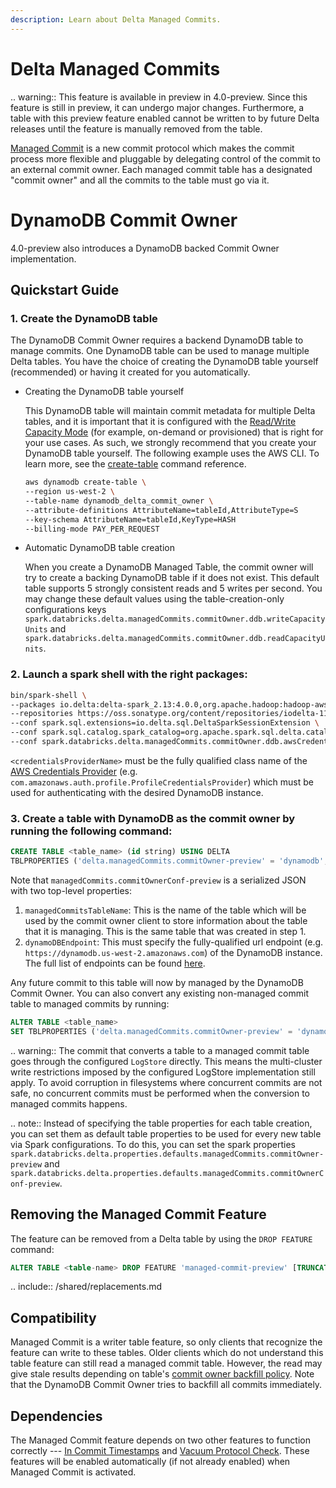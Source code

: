 ```yaml
---
description: Learn about Delta Managed Commits.
---
```


# Delta Managed Commits

.. warning:: This feature is available in preview in <Delta> 4.0-preview. Since this feature is still in preview, it can undergo major changes. Furthermore, a table with this preview feature enabled cannot be written to by future Delta releases until the feature is manually removed from the table.

[Managed Commit](https://github.com/delta-io/delta/issues/2598) is a new commit protocol which makes the commit process more flexible and pluggable by delegating control of the commit to an external commit owner. Each managed commit table has a designated "commit owner" and all the commits to the table must go via it.


# DynamoDB Commit Owner

<Delta> 4.0-preview also introduces a DynamoDB backed Commit Owner implementation.

## Quickstart Guide

### 1. Create the DynamoDB table
The DynamoDB Commit Owner requires a backend DynamoDB table to manage commits. One DynamoDB table can be used to manage multiple Delta tables. You have the choice of creating the DynamoDB table yourself (recommended) or having it created for you automatically.

- Creating the DynamoDB table yourself

    This DynamoDB table will maintain commit metadata for multiple Delta tables, and it is important that it is configured with the [Read/Write Capacity Mode](https://docs.aws.amazon.com/amazondynamodb/latest/developerguide/HowItWorks.ReadWriteCapacityMode.html) (for example, on-demand or provisioned) that is right for your use cases. As such, we strongly recommend that you create your DynamoDB table yourself. The following example uses the AWS CLI. To learn more, see the [create-table](https://docs.aws.amazon.com/cli/latest/reference/dynamodb/create-table.html) command reference.

    ```bash
    aws dynamodb create-table \
    --region us-west-2 \
    --table-name dynamodb_delta_commit_owner \
    --attribute-definitions AttributeName=tableId,AttributeType=S
    --key-schema AttributeName=tableId,KeyType=HASH
    --billing-mode PAY_PER_REQUEST
    ```

- Automatic DynamoDB table creation

    When you create a DynamoDB Managed Table, the commit owner will try to create a backing DynamoDB table if it does not exist. This default table supports 5 strongly consistent reads and 5 writes per second. You may change these default values using the table-creation-only configurations keys `spark.databricks.delta.managedCommits.commitOwner.ddb.writeCapacityUnits` and `spark.databricks.delta.managedCommits.commitOwner.ddb.readCapacityUnits`.

### 2. Launch a spark shell with the right packages:

```bash
bin/spark-shell \
--packages io.delta:delta-spark_2.13:4.0.0,org.apache.hadoop:hadoop-aws:3.3.4 \
--repositories https://oss.sonatype.org/content/repositories/iodelta-1147 \
--conf spark.sql.extensions=io.delta.sql.DeltaSparkSessionExtension \
--conf spark.sql.catalog.spark_catalog=org.apache.spark.sql.delta.catalog.DeltaCatalog \
--conf spark.databricks.delta.managedCommits.commitOwner.ddb.awsCredentialsProviderName=<credentialsProviderName>
```

`<credentialsProviderName>` must be the fully qualified class name of the [AWS Credentials Provider](https://docs.aws.amazon.com/AWSJavaSDK/latest/javadoc/com/amazonaws/auth/AWSCredentialsProvider.html) (e.g. `com.amazonaws.auth.profile.ProfileCredentialsProvider`) which must be used for authenticating with the desired DynamoDB instance.

### 3. Create a table with DynamoDB as the commit owner by running the following command:

```sql
CREATE TABLE <table_name> (id string) USING DELTA
TBLPROPERTIES ('delta.managedCommits.commitOwner-preview' = 'dynamodb', 'delta.managedCommits.commitOwnerConf-preview' = '{\"managedCommitsTableName\": \"<dynamodb_table_name>\",\"dynamoDBEndpoint\": \"<dynamodb_region_endpoint>\"}');
```

Note that `managedCommits.commitOwnerConf-preview` is a serialized JSON with two top-level properties:
1. `managedCommitsTableName`: This is the name of the table which will be used by the commit owner client to store information about the table that it is managing. This is the same table that was created in step 1.
2. `dynamoDBEndpoint`: This must specify the fully-qualified url endpoint (e.g. `https://dynamodb.us-west-2.amazonaws.com`) of the DynamoDB instance. The full list of endpoints can be found [here](https://docs.aws.amazon.com/general/latest/gr/ddb.html).

Any future commit to this table will now by managed by the DynamoDB Commit Owner. You can also convert any existing non-managed commit table to managed commits by running:

```sql
ALTER TABLE <table_name>
SET TBLPROPERTIES ('delta.managedCommits.commitOwner-preview' = 'dynamodb', 'delta.managedCommits.commitOwnerConf-preview' = '{\"managedCommitsTableName\": \"<dynamodb_table_name>\",\"dynamoDBEndpoint\": \"<dynamodb_region_endpoint>\"}');
```

.. warning:: The commit that converts a table to a managed commit table goes through the configured `LogStore` directly. This means the multi-cluster write restrictions imposed by the configured LogStore implementation still apply. To avoid corruption in filesystems where concurrent commits are not safe, no concurrent commits must be performed when the conversion to managed commits happens.

.. note:: Instead of specifying the table properties for each table creation, you can set them as default table properties to be used for every new table via Spark configurations. To do this, you can set the spark properties `spark.databricks.delta.properties.defaults.managedCommits.commitOwner-preview` and `spark.databricks.delta.properties.defaults.managedCommits.commitOwnerConf-preview`.


## Removing the Managed Commit Feature

The feature can be removed from a Delta table by using the `DROP FEATURE` command:

```sql
ALTER TABLE <table-name> DROP FEATURE 'managed-commit-preview' [TRUNCATE HISTORY]
```

.. include:: /shared/replacements.md

## Compatibility

Managed Commit is a writer table feature, so only clients that recognize the feature can write to these tables.
Older clients which do not understand this table feature can still read a managed commit table. However, the read may give stale results depending on table's [commit owner backfill policy](https://github.com/delta-io/delta/blob/branch-4.0-preview1/protocol_rfcs/managed-commits.md#commit-backfills). Note that the DynamoDB Commit Owner tries to backfill all commits immediately.


## Dependencies

The Managed Commit feature depends on two other features to function correctly --- [In Commit Timestamps](https://github.com/delta-io/delta/issues/2532) and [Vacuum Protocol Check](https://github.com/delta-io/delta/blob/master/PROTOCOL.md#vacuum-protocol-check). These features will be enabled automatically (if not already enabled) when Managed Commit is activated.
